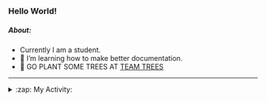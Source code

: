 ### Hello World!

##### About:
- Currently I am a student.
- 🌱 I’m learning how to make better documentation.
- 🌱 GO PLANT SOME TREES AT [TEAM TREES](https://teamtrees.org/)

---
<details>
  <summary>:zap: My Activity:</summary>
  
<!--START_SECTION:waka-->
![Code Time](http://img.shields.io/badge/Code%20Time-1%2C028%20hrs%2037%20mins-blue)

**I'm a Night 🦉** 

```text
🌞 Morning    106 commits    ███░░░░░░░░░░░░░░░░░░░░░░   12.94% 
🌆 Daytime    206 commits    ██████░░░░░░░░░░░░░░░░░░░   25.15% 
🌃 Evening    239 commits    ███████░░░░░░░░░░░░░░░░░░   29.18% 
🌙 Night      268 commits    ████████░░░░░░░░░░░░░░░░░   32.72%

```
📅 **I'm Most Productive on Tuesday** 

```text
Monday       120 commits    ███░░░░░░░░░░░░░░░░░░░░░░   14.65% 
Tuesday      137 commits    ████░░░░░░░░░░░░░░░░░░░░░   16.73% 
Wednesday    121 commits    ███░░░░░░░░░░░░░░░░░░░░░░   14.77% 
Thursday     125 commits    ███░░░░░░░░░░░░░░░░░░░░░░   15.26% 
Friday       107 commits    ███░░░░░░░░░░░░░░░░░░░░░░   13.06% 
Saturday     92 commits     ██░░░░░░░░░░░░░░░░░░░░░░░   11.23% 
Sunday       117 commits    ███░░░░░░░░░░░░░░░░░░░░░░   14.29%

```


📊 **This Week I Spent My Time On** 

```text
🔥 Editors: 
VS Code                  13 hrs 38 mins      █████████████████████████   100.0%

🐱‍💻 Projects: 
TearDrops                3 hrs 52 mins       ███████░░░░░░░░░░░░░░░░░░   28.38% 
CSF22                    3 hrs 36 mins       ██████░░░░░░░░░░░░░░░░░░░   26.46% 
my-homepage              2 hrs 58 mins       █████░░░░░░░░░░░░░░░░░░░░   21.82% 
TEA-onboarding-bot       1 hr 57 mins        ███░░░░░░░░░░░░░░░░░░░░░░   14.36% 
skillgraff               56 mins             █░░░░░░░░░░░░░░░░░░░░░░░░   6.91%

```


 Last Updated on 04/02/2023 05:03:48 UTC
<!--END_SECTION:waka-->
</details>
